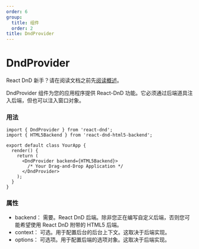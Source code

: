 ```yaml
---
order: 6
group:
  title: 组件
  order: 2
title: DndProvider
---
```


# DndProvider

React DnD 新手？请在阅读文档之前先[阅读概述](/guides)。

DndProvider 组件为您的应用程序提供 React-DnD 功能。它必须通过后端道具注入后端，但也可以注入窗口对象。

### 用法

```tsx | pure
import { DndProvider } from 'react-dnd';
import { HTML5Backend } from 'react-dnd-html5-backend';

export default class YourApp {
  render() {
    return (
      <DndProvider backend={HTML5Backend}>
        /* Your Drag-and-Drop Application */
      </DndProvider>
    );
  }
}
```

### 属性

- backend： 需要。React DnD 后端。除非您正在编写自定义后端，否则您可能希望使用 React DnD 附带的 HTML5 后端。
- context： 可选。用于配置后台的后台上下文。这取决于后端实现。
- options： 可选项。用于配置后端的选项对象。这取决于后端实现。
